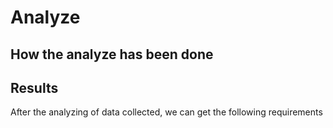 # Analyze

## How the analyze has been done

## Results
After the analyzing of data collected, we can get the following requirements 
